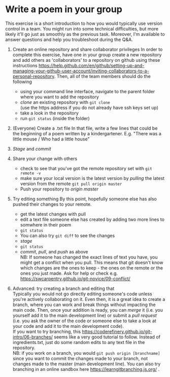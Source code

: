 # Write a poem in your group

This exercise is a short introduction to how you would typically use version control in a team. You might run into some technical difficulties, but more likely it'll go just as smoothly as the previous task. Moreover, I'm available to answer questions and help you troubleshoot during the Q&A. 

1. Create an online repository and share collaborator privileges
 In order to complete this exercise, have one in your group create a new repository and add others as 'collaborators' to a repository on github using these instructions https://help.github.com/en/github/setting-up-and-managing-your-github-user-account/inviting-collaborators-to-a-personal-repository.
 Then, all of the team members should do the following
   * using your command line interface, navigate to the parent folder where you want to add the repository
   * _clone_ an existing repository with `git clone`  
(use the https address if you do not already have ssh keys set up)
   * take a look in the repository
   * run `git status` (inside the folder)

2. (Everyone) Create a .txt file 
  In that file, write a few lines that could be the beginning of a poem written by a kindergartener. E.g.
  "There was a little mouse / 
  Who had a little house"

3. _Stage_ and _commit_

4. Share your change with others
   * check to see that you've got the remote repository set with `git remote -v`
   * make sure your local version is the latest version by _pulling_ the latest version from the remote `git pull origin master`  
   * Push your repository to _origin master_

5. Try editing something 
By this point, hopefully someone else has also pushed their changes to your remote. 
   * get the latest changes with pull
   * edit a text file someone else has created by adding two more lines to somwhere in their poem
   * `git status`
   * You can also try `git diff` to see the changes
   * _stage_
   * `git status`
   * _commit_, _pull_, and _push_ as above  
   NB: If someone has changed the exact lines of text you have, you might get a conflict when you pull. This means that git doesn't know which changes are the ones to keep - the ones on the remote or the ones you just made. Ask for help or check e.g. https://swcarpentry.github.io/git-novice/09-conflict/

5. Advanced: try creating a branch and editing that  
Typically you would not go directly editing someone's code unless you're actively collaborating on it. Even then, it is a great idea to create a branch, where you can work and break things without impacting the main code. Then, once your addition is ready, you can _merge_ it (i.e. you yourself add it to the main development line) or submit a _pull request_ (i.e. you ask the owner of the code or someone else to take a look at your code and add it to the main development code).  
If you want to try branching, this https://coderefinery.github.io/git-intro/06-branches/ seems like a very good tutorial to follow. Instead of ingredients.txt, just do some random edits to any text file in the repository.  
NB: if you work on a branch, you would `git push origin [branchname]` since you want to commit the changes made to your branch, not changes made to the master (main development line). You can also try branching in an online sandbox here https://learngitbranching.js.org/ .



